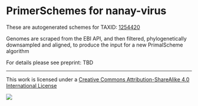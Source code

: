 # PrimerSchemes for nanay-virus

These are autogenerated schemes for TAXID: [1254420](https://www.ncbi.nlm.nih.gov/Taxonomy/Browser/wwwtax.cgi?mode=Info&id=1254420&lvl=3&lin=f&keep=1&srchmode=1&unlock)

Genomes are scraped from the EBI API, and then filtered, phylogenetically downsampled and aligned, to produce the input for a new PrimalScheme algorithm

For details please see preprint: TBD

------------------------------------------------------------------------

This work is licensed under a [Creative Commons Attribution-ShareAlike 4.0 International License](http://creativecommons.org/licenses/by-sa/4.0/) 

![](https://i.creativecommons.org/l/by-sa/4.0/88x31.png)